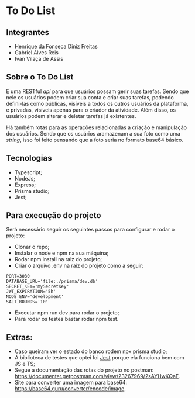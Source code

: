 # To Do List

## Integrantes

- Henrique da Fonseca Diniz Freitas
- Gabriel Alves Reis
- Ivan Vilaça de Assis

## Sobre o To Do List

É uma RESTful _api_ para que usuários possam gerir suas tarefas. Sendo que nele os usuários podem criar sua conta e criar suas tarefas, podendo defini-las como públicas, visíveis a todos os outros usuários da plataforma, e privadas, visíveis apenas para o criador da atividade. Além disso, os usuários podem alterar e deletar tarefas já existentes.

Há também rotas para as operações relacionadas a criação e manipulação dos usuários. Sendo que os usuários aramazenam a sua foto como uma _string_, isso foi feito pensando que a foto seria no formato base64 básico.

## Tecnologias

- Typescript;
- NodeJs;
- Express;
- Prisma studio;
- Jest;

## Para execução do projeto

Será necessário seguir os seguintes passos para configurar e rodar o projeto:
- Clonar o repo;
- Instalar o node e npm na sua máquina;
- Rodar npm install na raiz do projeto;
- Criar o arquivo .env na raiz do projeto como a seguir:
```
PORT=3030
DATABASE_URL='file:./prisma/dev.db'
SECRET_KEY='mySecretKey'
JWT_EXPIRATION='5h'
NODE_ENV='development'
SALT_ROUNDS='10'
```
- Executar npm run dev para rodar o projeto;
- Para rodar os testes bastar rodar npm test.

## Extras:
- Caso queiram ver o estado do banco rodem npx prisma studio;
- A biblioteca de testes que optei foi [Jest](https://jestjs.io/docs/api) porque ela funciona bem com JS e TS;
- Segue a documentação das rotas do projeto no postman: https://documenter.getpostman.com/view/23267969/2sAYHwKQaE.
- Site para converter uma imagem para base64: https://base64.guru/converter/encode/image.